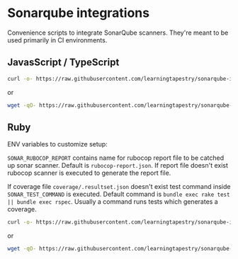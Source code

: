 # Sonarqube integrations
Convenience scripts to integrate SonarQube scanners.
They're meant to be used primarily in CI environments.

## JavasScript / TypeScript
```bash
curl -o- https://raw.githubusercontent.com/learningtapestry/sonarqube-integrations/master/scanner-js.sh | bash
```
or
```bash
wget -qO- https://raw.githubusercontent.com/learningtapestry/sonarqube-integrations/master/scanner-js.sh | bash
```

## Ruby

ENV variables to customize setup:

`SONAR_RUBOCOP_REPORT` contains name for rubocop report file to be catched up sonar scanner. Default is `rubocop-report.json`. If report file doesn't exist rubocop scanner is executed to generate the report file.

If coverage file `coverage/.resultset.json` doesn't exist test command inside `SONAR_TEST_COMMAND` is executed. Default command is `bundle exec rake test || bundle exec rspec`.  Usually a command runs tests which generates a coverage.

```bash
curl -o- https://raw.githubusercontent.com/learningtapestry/sonarqube-integrations/master/scanner-ruby.sh | bash
```
or
```bash
wget -qO- https://raw.githubusercontent.com/learningtapestry/sonarqube-integrations/master/scanner-ruby.sh | bash
```
